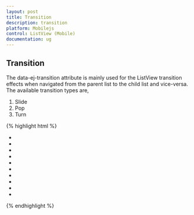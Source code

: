 ```yaml
---
layout: post
title: Transition
description: transition
platform: Mobilejs
control: ListView (Mobile)
documentation: ug
---
```


## Transition

The data-ej-transition attribute is mainly used for the ListView transition effects when navigated from the parent list to the child list and vice-versa. The available transition types are,

1. Slide  
2. Pop
3. Turn



{% highlight html %}



<div id="lb" data-role="ejmListView" data-ej-transition="slide">

<ul>

<li data-ej-text="Artwork"></li>

<li data-ej-text="Abstract"></li>

<li data-ej-text="2 Acrylic Mediums"></li>

<li data-ej-text="Creative Acrylic"></li>

<li data-ej-text="Modern Painting"></li>

<li data-ej-text="Canvas Art"></li>

<li data-ej-text="Black white"></li>

<li data-ej-text="Children"></li>

<li data-ej-text="Preschool Crafts"></li>

<li data-ej-text="School-age Crafts"></li>

</ul>

</div>



{% endhighlight %}



